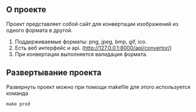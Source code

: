 ## О проекте
Проект представляет собой сайт для конвертации изображений из одного формата в другой.
1) Поддерживаемые форматы: png, jpeg, bmp, gif, ico.  
2) Есть веб интерфейс и api. (http://127.0.0.1:8000/api/convertor/)   
3) При конвертации выполняется валидация формата.

## Развертывание проекта  
Развернуть проект можно при помощи makefile для этого используется команда
```
make prod
```
